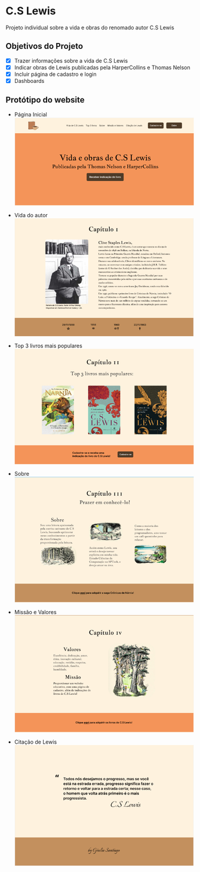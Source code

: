 # C.S Lewis
<p>Projeto individual sobre a vida e obras do renomado autor C.S Lewis</p>

## Objetivos do Projeto
- [x] Trazer informações sobre a vida de C.S Lewis
- [x] Indicar obras de Lewis publicadas pela HarperCollins e Thomas Nelson
- [x] Incluir página de cadastro e login
- [x] Dashboards

## Protótipo do website
- Página Inicial
![Página Inicial](cs-lewis-/img/prototipo-website/pagina_inicial.PNG)

- Vida do autor
![Vida do autor](cs-lewis-/img/prototipo-website/vida_lewis.PNG)

- Top 3 livros mais populares
![Top 3 livros](cs-lewis-/img/prototipo-website/top_03.PNG)

- Sobre
![Sobre](cs-lewis-/img/prototipo-website/sobre.PNG)

- Missão e Valores
![Missão e Valores](cs-lewis-/img/prototipo-website/missao_valores.PNG)

- Citação de Lewis
![Sobre](cs-lewis-/img/prototipo-website/citacao_footer.PNG)
